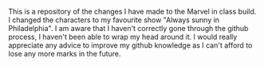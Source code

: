 This is a repository of the changes I have made to the Marvel in class build. I changed the characters to my favourite show "Always sunny in Philadelphia".
I am aware that I haven't correctly gone through the github process, I haven't been able to wrap my head around it. I would really appreciate any advice to improve my github knowledge as I can't afford to lose any more marks in the future. 
